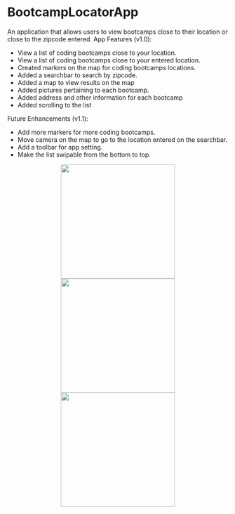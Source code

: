 # BootcampLocatorApp
An application that allows users to view bootcamps close to their location or close to the zipcode entered.
App Features (v1.0):
- View a list of coding bootcamps close to your location.
- View a list of coding bootcamps close to your entered location.
- Created markers on the map for coding bootcamps locations.
- Added a searchbar to search by zipcode.
- Added a map to view results on the map
- Added pictures pertaining to each bootcamp.
- Added address and other information for each bootcamp
- Added scrolling to the list

Future Enhancements (v1.1):
- Add more markers for more coding bootcamps.
- Move camera on the map to go to the location entered on the searchbar.
- Add a toolbar for app setting.
- Make the list swipable from the bottom to top.

<p align="center">
  <img src="https://cloud.githubusercontent.com/assets/19783321/25508045/9dba657e-2b7d-11e7-886a-60de0cd27dca.png" width="260"/>
  <img src="https://cloud.githubusercontent.com/assets/19783321/25508329/4e012bb0-2b7f-11e7-9d49-889867cc040e.png" width="260"/>
  <img src="https://cloud.githubusercontent.com/assets/19783321/25508328/4dffa268-2b7f-11e7-9835-7d2e658b6224.png" width="260"/>
</p>
